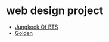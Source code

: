 # web design project

<ul>
<li><a href="into_html/Jungkook.html" target="_blank">Jungkook Of BTS<a>
<li><a href="html5_css/index.html" target="_blank">Golden<a>